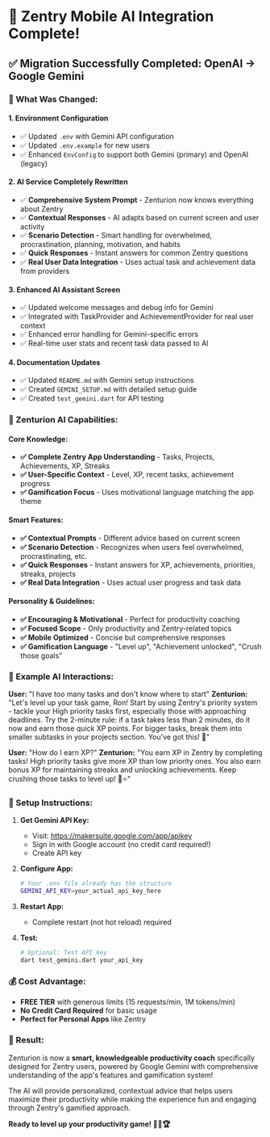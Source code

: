 # 🎉 Zentry Mobile AI Integration Complete!

## ✅ **Migration Successfully Completed: OpenAI → Google Gemini**

### **🔧 What Was Changed:**

#### **1. Environment Configuration**
- ✅ Updated `.env` with Gemini API configuration
- ✅ Updated `.env.example` for new users
- ✅ Enhanced `EnvConfig` to support both Gemini (primary) and OpenAI (legacy)

#### **2. AI Service Completely Rewritten**
- ✅ **Comprehensive System Prompt** - Zenturion now knows everything about Zentry
- ✅ **Contextual Responses** - AI adapts based on current screen and user activity
- ✅ **Scenario Detection** - Smart handling for overwhelmed, procrastination, planning, motivation, and habits
- ✅ **Quick Responses** - Instant answers for common Zentry questions
- ✅ **Real User Data Integration** - Uses actual task and achievement data from providers

#### **3. Enhanced AI Assistant Screen**
- ✅ Updated welcome messages and debug info for Gemini
- ✅ Integrated with TaskProvider and AchievementProvider for real user context
- ✅ Enhanced error handling for Gemini-specific errors
- ✅ Real-time user stats and recent task data passed to AI

#### **4. Documentation Updates**
- ✅ Updated `README.md` with Gemini setup instructions
- ✅ Created `GEMINI_SETUP.md` with detailed setup guide
- ✅ Created `test_gemini.dart` for API testing

### **🚀 Zenturion AI Capabilities:**

#### **Core Knowledge:**
- **✅ Complete Zentry App Understanding** - Tasks, Projects, Achievements, XP, Streaks
- **✅ User-Specific Context** - Level, XP, recent tasks, achievement progress
- **✅ Gamification Focus** - Uses motivational language matching the app theme

#### **Smart Features:**
- **✅ Contextual Prompts** - Different advice based on current screen
- **✅ Scenario Detection** - Recognizes when users feel overwhelmed, procrastinating, etc.
- **✅ Quick Responses** - Instant answers for XP, achievements, priorities, streaks, projects
- **✅ Real Data Integration** - Uses actual user progress and task data

#### **Personality & Guidelines:**
- **✅ Encouraging & Motivational** - Perfect for productivity coaching
- **✅ Focused Scope** - Only productivity and Zentry-related topics
- **✅ Mobile Optimized** - Concise but comprehensive responses
- **✅ Gamification Language** - "Level up", "Achievement unlocked", "Crush those goals"

### **🎯 Example AI Interactions:**

**User:** "I have too many tasks and don't know where to start"
**Zenturion:** "Let's level up your task game, Ron! Start by using Zentry's priority system - tackle your High priority tasks first, especially those with approaching deadlines. Try the 2-minute rule: if a task takes less than 2 minutes, do it now and earn those quick XP points. For bigger tasks, break them into smaller subtasks in your projects section. You've got this! 🎯"

**User:** "How do I earn XP?"
**Zenturion:** "You earn XP in Zentry by completing tasks! High priority tasks give more XP than low priority ones. You also earn bonus XP for maintaining streaks and unlocking achievements. Keep crushing those tasks to level up! 🎯⭐"

### **🔑 Setup Instructions:**

1. **Get Gemini API Key:**
   - Visit: https://makersuite.google.com/app/apikey
   - Sign in with Google account (no credit card required!)
   - Create API key

2. **Configure App:**
   ```bash
   # Your .env file already has the structure
   GEMINI_API_KEY=your_actual_api_key_here
   ```

3. **Restart App:**
   - Complete restart (not hot reload) required

4. **Test:**
   ```bash
   # Optional: Test API key
   dart test_gemini.dart your_api_key
   ```

### **💰 Cost Advantage:**
- **FREE TIER** with generous limits (15 requests/min, 1M tokens/min)
- **No Credit Card Required** for basic usage
- **Perfect for Personal Apps** like Zentry

### **🎉 Result:**
Zenturion is now a **smart, knowledgeable productivity coach** specifically designed for Zentry users, powered by Google Gemini with comprehensive understanding of the app's features and gamification system!

The AI will provide personalized, contextual advice that helps users maximize their productivity while making the experience fun and engaging through Zentry's gamified approach.

**Ready to level up your productivity game! 🚀🎯🏆**
